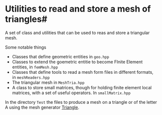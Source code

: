 # Utilities to read and store a mesh of triangles#

A set of class and utilities that can be used to reas and store a
triangular mesh.

Some notable things


* Classes that define geometric entities in `geo.hpp`
* Classes to extend the goemetric entitie to become FInite Element entities, in `femMesh.hpp`
* Classes that define tools to read a mesh form files in different formats, in ``meshReaders.hpp``
* The triangular mesh in `MeshTria.hpp`
* A class to store small matrices, though for holding finite element local matrices, with a set of useful operators. In `smallMatrix.hpp`
    
In the directory `Test` the files to produce a mesh on a triangle or of the letter A using the mesh generator [Triangle](https://www.cs.cmu.edu/~quake/triangle.html).
